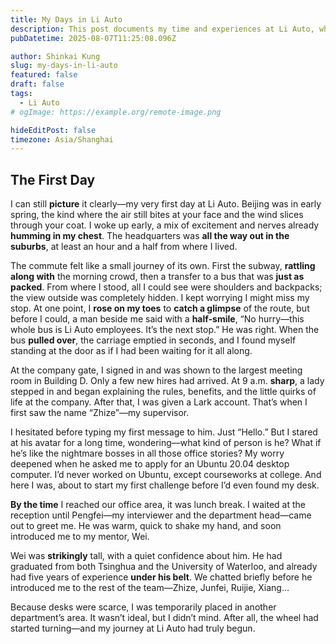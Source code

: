 ```yaml
---
title: My Days in Li Auto
description: This post documents my time and experiences at Li Auto, where I grew into a skilled software development engineer. More importantly, it's where I met and bonded with many great friends."
pubDatetime: 2025-08-07T11:25:08.096Z

author: Shinkai Kung
slug: my-days-in-li-auto
featured: false
draft: false
tags:
  - Li Auto
# ogImage: https://example.org/remote-image.png

hideEditPost: false
timezone: Asia/Shanghai
---
```


## The First Day

I can still **picture** it clearly—my very first day at Li Auto. Beijing was in early spring, the kind where the air still bites at your face and the wind slices through your coat. I woke up early, a mix of excitement and nerves already **humming in my chest**. The headquarters was **all the way out in the suburbs**, at least an hour and a half from where I lived.

The commute felt like a small journey of its own. First the subway, **rattling along with** the morning crowd, then a transfer to a bus that was **just as packed**. From where I stood, all I could see were shoulders and backpacks; the view outside was completely hidden. I kept worrying I might miss my stop. At one point, I **rose on my toes** to **catch a glimpse** of the route, but before I could, a man beside me said with a **half-smile**, “No hurry—this whole bus is Li Auto employees. It’s the next stop.” He was right. When the bus **pulled over**, the carriage emptied in seconds, and I found myself standing at the door as if I had been waiting for it all along.

At the company gate, I signed in and was shown to the largest meeting room in Building D. Only a few new hires had arrived. At 9 a.m. **sharp**, a lady stepped in and began explaining the rules, benefits, and the little quirks of life at the company. After that, I was given a Lark account. That’s when I first saw the name “Zhize”—my supervisor.

I hesitated before typing my first message to him. Just “Hello.” But I stared at his avatar for a long time, wondering—what kind of person is he? What if he’s like the nightmare bosses in all those office stories? My worry deepened when he asked me to apply for an Ubuntu 20.04 desktop computer. I’d never worked on Ubuntu, except courseworks at college. And here I was, about to start my first challenge before I’d even found my desk.

**By the time** I reached our office area, it was lunch break. I waited at the reception until Pengfei—my interviewer and the department head—came out to greet me. He was warm, quick to shake my hand, and soon introduced me to my mentor, Wei.

Wei was **strikingly** tall, with a quiet confidence about him. He had graduated from both Tsinghua and the University of Waterloo, and already had five years of experience **under his belt**. We chatted briefly before he introduced me to the rest of the team—Zhize, Junfei, Ruijie, Xiang…

Because desks were scarce, I was temporarily placed in another department’s area. It wasn’t ideal, but I didn’t mind. After all, the wheel had started turning—and my journey at Li Auto had truly begun.
